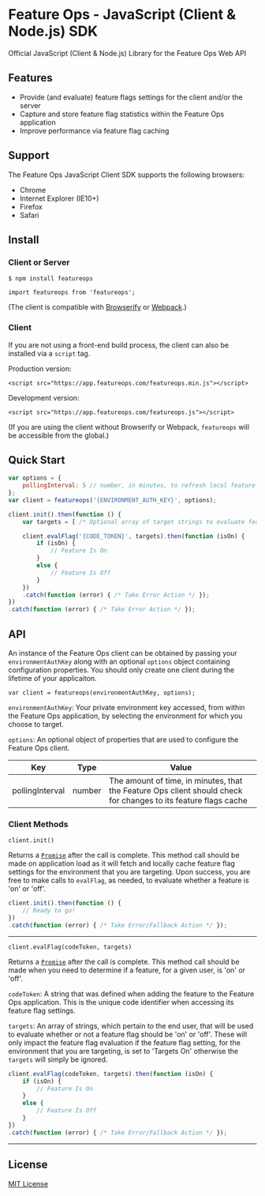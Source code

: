 # Feature Ops - JavaScript (Client & Node.js) SDK
Official JavaScript (Client & Node.js) Library for the Feature Ops Web API

## Features
- Provide (and evaluate) feature flags settings for the client and/or the server
- Capture and store feature flag statistics within the Feature Ops application
- Improve performance via feature flag caching

## Support
The Feature Ops JavaScript Client SDK supports the following browsers:

* Chrome
* Internet Explorer (IE10+)
* Firefox
* Safari

## Install

### Client or Server

`$ npm install featureops`

`import featureops from 'featureops';`

(The client is compatible with [Browserify](http://browserify.org/) or [Webpack](https://webpack.js.org/).)

### Client

If you are not using a front-end build process, the client can also be installed via a `script` tag.

Production version:

`<script src="https://app.featureops.com/featureops.min.js"></script>`

Development version:

`<script src="https://app.featureops.com/featureops.js"></script>`

(If you are using the client without Browserify or Webpack, `featureops` will be accessible from the global.)

## Quick Start

```js
var options = {
    pollingInterval: 5 // number, in minutes, to refresh local feature flag cache, default is 5
};
var client = featureops('{ENVIRONMENT_AUTH_KEY}', options);

client.init().then(function () {
    var targets = [ /* Optional array of target strings to evaluate feature against */];

    client.evalFlag('{CODE_TOKEN}', targets).then(function (isOn) {
        if (isOn) {
            // Feature Is On
        }
        else {
            // Feature Is Off
        }
    })
    .catch(function (error) { /* Take Error Action */ });
})
.catch(function (error) { /* Take Error Action */ });
```

## API

An instance of the Feature Ops client can be obtained by passing your `environmentAuthKey` along with an optional `options` object containing configuration properties.  You should only create one client during the lifetime of your applicaiton.

`var client = featureops(environmentAuthKey, options);`

`environmentAuthKey`:  Your private environment key accessed, from within the Feature Ops application, by selecting the environment for which you choose to target.

`options`: An optional object of properties that are used to configure the Feature Ops client.

|Key|Type|Value|
|---|---|---|
|pollingInterval|number|The amount of time, in minutes, that the Feature Ops client should check for changes to its feature flags cache|

### Client Methods

`client.init()`

Returns a [`Promise`](https://developer.mozilla.org/en-US/docs/Web/JavaScript/Reference/Global_Objects/Promise) after the call is complete.  This method call should be made on application load as it will fetch and locally cache feature flag settings for the environment that you are targeting.  Upon success, you are free to make calls to `evalFlag`, as needed, to evaluate whether a feature is 'on' or 'off'.

```js
client.init().then(function () {
    // Ready to go!
})
.catch(function (error) { /* Take Error/Fallback Action */ });
```

***

`client.evalFlag(codeToken, targets)`

Returns a [`Promise`](https://developer.mozilla.org/en-US/docs/Web/JavaScript/Reference/Global_Objects/Promise) after the call is complete.  This method call should be made when you need to determine if a feature, for a given user, is 'on' or 'off'.

`codeToken`:  A string that was defined when adding the feature to the Feature Ops application.  This is the unique code identifier when accessing its feature flag settings.

`targets`:  An array of strings, which pertain to the end user, that will be used to evaluate whether or not a feature flag should be 'on' or 'off'.  These will only impact the feature flag evaluation if the feature flag setting, for the environment that you are targeting, is set to 'Targets On' otherwise the `targets` will simply be ignored.

```js
client.evalFlag(codeToken, targets).then(function (isOn) {
    if (isOn) {
        // Feature Is On
    }
    else {
        // Feature Is Off
    }
})
.catch(function (error) { /* Take Error/Fallback Action */ });
```

***

## License

[MIT License](https://github.com/featureops/featureops-javascript/blob/master/LICENSE)